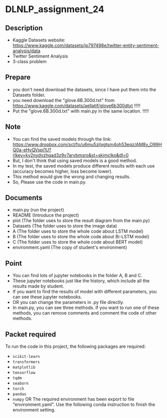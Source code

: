 # DLNLP_assignment_24

## Description

- Kaggle Datasets website: https://www.kaggle.com/datasets/jp797498e/twitter-entity-sentiment-analysis/data
- Twitter Sentiment Analysis
- 3-class problem

## Prepare

- you don't need download the datasets, since I have put them into the Datasets folder.
- you need download the "glove.6B.300d.txt" from https://www.kaggle.com/datasets/aellatif/glove6b300dtxt !!!!!
- Put the "glove.6B.300d.txt" with main.py in the same location. !!!!! 

## Note

- You can find the saved models through the link: https://www.dropbox.com/scl/fo/u6mu5zjlxgtsm4oh53eqz/AM8y_O99HQ0a-eHvQVspi1U?rlkey=ky2nydvzhqad3z9v7arvbmsro&st=skimclko&dl=0
- But, I don't think that using saved models is a good method.
- In my test, the saved models produce different results with each use (accuracy becomes higher, loss become lower).
- This method would give the wrong and changing results.
- So, Please use the code in main.py.

## Documents

- main.py (run the project)
- README (Introduce the project)
- plot (The folder uses to store the result diagram from the main.py)
- Datasets (The folder uses to store the image data)
- A (The folder uses to store the whole code about LSTM model)
- B (The folder uses to store the whole code about Bi-LSTM model)
- C (The folder uses to store the whole code about BERT model)
- environment.yaml (The copy of student's environment)

## Point

- You can find lots of jupyter notebooks in the folder A, B and C.
- These jupyter notebooks just like the history, which include all the results made by student.
- If you want to find the results of model with different parameters, you can see these jupyter notebooks.
- OR you can change the parameters in .py file directly.
- In main.py, you can see three methods. If you want to run one of these methods, you can remove comments and comment the code of other methods.

## Packet required
To run the code in this project, the following packages are required:
- `scikit-learn`
- `transformers`
- `matplotlib`
- `tensorflow`
- `tqdm`
- `seaborn`
- `torch`
- `pandas`
- `numpy`
OR
The required environment has been export to file "environment.yaml". Use the following conda instruction to finish the environment setting.
